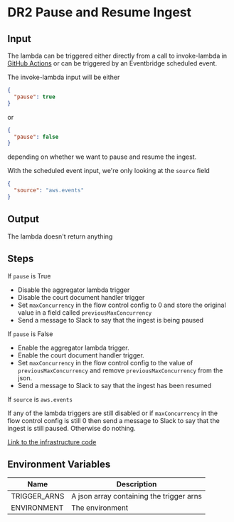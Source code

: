 # DR2 Pause and Resume Ingest

## Input

The lambda can be triggered either directly from a call to invoke-lambda in [GitHub Actions](https://github.com/nationalarchives/dr2-runbooks/actions/workflows/pause_and_resume_ingest.yml) or can be triggered by an
Eventbridge scheduled event.

The invoke-lambda input will be either

```json
{
  "pause": true
}
```

or

```json
{
  "pause": false
}
```

depending on whether we want to pause and resume the ingest.

With the scheduled event input, we're only looking at the `source` field

```json
{
  "source": "aws.events"
}
```

## Output

The lambda doesn't return anything

## Steps

If `pause` is True

* Disable the aggregator lambda trigger
* Disable the court document handler trigger
* Set `maxConcurrency` in the flow control config to 0 and store the original value in a field
  called `previousMaxConcurrency`
* Send a message to Slack to say that the ingest is being paused

If `pause` is False

* Enable the aggregator lambda trigger.
* Enable the court document handler trigger.
* Set `maxConcurrency` in the flow control config to the value of `previousMaxConcurrency` and
  remove `previousMaxConcurrency` from the json.
* Send a message to Slack to say that the ingest has been resumed

If `source` is `aws.events`

If any of the lambda triggers are still disabled or if `maxConcurrency` in the flow control config is still 0
then send a message to Slack to say that the ingest is still paused. Otherwise do nothing. 

[Link to the infrastructure code](https://github.com/nationalarchives/dp-terraform-environments)

## Environment Variables

| Name                 | Description                              |
|----------------------|------------------------------------------|
| TRIGGER_ARNS         | A json array containing the trigger arns |
| ENVIRONMENT          | The environment                          |
